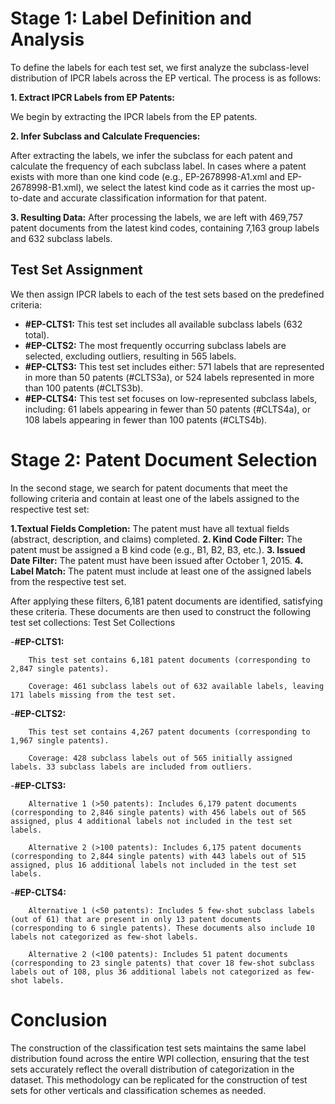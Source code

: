 # Stage 1: Label Definition and Analysis

To define the labels for each test set, we first analyze the subclass-level distribution of IPCR labels across the EP vertical. The process is as follows:

**1. Extract IPCR Labels from EP Patents:**

We begin by extracting the IPCR labels from the EP patents.

**2. Infer Subclass and Calculate Frequencies:**

After extracting the labels, we infer the subclass for each patent and calculate the frequency of each subclass label. In cases where a patent exists with more than one kind code (e.g., EP-2678998-A1.xml and EP-2678998-B1.xml), we select the latest kind code as it carries the most up-to-date and accurate classification information for that patent.

**3. Resulting Data:**
After processing the labels, we are left with 469,757 patent documents from the latest kind codes, containing 7,163 group labels and 632 subclass labels.

## Test Set Assignment

We then assign IPCR labels to each of the test sets based on the predefined criteria:
- **#EP-CLTS1:** This test set includes all available subclass labels (632 total).
- **#EP-CLTS2:** The most frequently occurring subclass labels are selected, excluding outliers, resulting in 565 labels.
- **#EP-CLTS3:** This test set includes either:
571 labels that are represented in more than 50 patents (#CLTS3a), or
524 labels represented in more than 100 patents (#CLTS3b).
- **#EP-CLTS4:** This test set focuses on low-represented subclass labels, including:
61 labels appearing in fewer than 50 patents (#CLTS4a), or
108 labels appearing in fewer than 100 patents (#CLTS4b).

# Stage 2: Patent Document Selection

In the second stage, we search for patent documents that meet the following criteria and contain at least one of the labels assigned to the respective test set:

**1.Textual Fields Completion:** The patent must have all textual fields (abstract, description, and claims) completed.
**2. Kind Code Filter:** The patent must be assigned a B kind code (e.g., B1, B2, B3, etc.).
**3. Issued Date Filter:** The patent must have been issued after October 1, 2015.
**4. Label Match:** The patent must include at least one of the assigned labels from the respective test set.

After applying these filters, 6,181 patent documents are identified, satisfying these criteria. These documents are then used to construct the following test set collections:
Test Set Collections

-**#EP-CLTS1:**

        This test set contains 6,181 patent documents (corresponding to 2,847 single patents).
        
        Coverage: 461 subclass labels out of 632 available labels, leaving 171 labels missing from the test set.

-**#EP-CLTS2:**

        This test set contains 4,267 patent documents (corresponding to 1,967 single patents).
        
        Coverage: 428 subclass labels out of 565 initially assigned labels. 33 subclass labels are included from outliers.

-**#EP-CLTS3:**
        
        Alternative 1 (>50 patents): Includes 6,179 patent documents (corresponding to 2,846 single patents) with 456 labels out of 565 assigned, plus 4 additional labels not included in the test set labels.
        
        Alternative 2 (>100 patents): Includes 6,175 patent documents (corresponding to 2,844 single patents) with 443 labels out of 515 assigned, plus 16 additional labels not included in the test set labels.

-**#EP-CLTS4:**
        
        Alternative 1 (<50 patents): Includes 5 few-shot subclass labels (out of 61) that are present in only 13 patent documents (corresponding to 6 single patents). These documents also include 10 labels not categorized as few-shot labels.
        
        Alternative 2 (<100 patents): Includes 51 patent documents (corresponding to 23 single patents) that cover 18 few-shot subclass labels out of 108, plus 36 additional labels not categorized as few-shot labels.

# Conclusion

The construction of the classification test sets maintains the same label distribution found across the entire WPI collection, ensuring that the test sets accurately reflect the overall distribution of categorization in the dataset. This methodology can be replicated for the construction of test sets for other verticals and classification schemes as needed.

